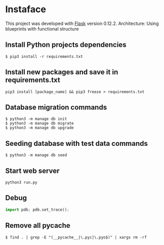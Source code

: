 # Instaface

This project was developed with [Flask](http://flask.pocoo.org) version 0.12.2.
Architecture: Using blueprints with functional structure

## Install Python projects dependencies

```
$ pip3 install -r requirements.txt
```

## Install new packages and save it in requirements.txt

```
pip3 install [package_name] && pip3 freeze > requirements.txt
```

## Database migration commands

```
$ python3 -m manage db init
$ python3 -m manage db migrate
$ python3 -m manage db upgrade
```

## Seeding database with test data commands

```
$ python3 -m manage db seed
```

## Start web server

```
python3 run.py
```

## Debug

```python
import pdb; pdb.set_trace();
```

## Remove all pycache

```
$ find . | grep -E "(__pycache__|\.pyc|\.pyo$)" | xargs rm -rf
```